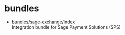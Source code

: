 # bundles

* [bundles/sage-exchange/index](sage-exchange/index.md)  
  Integration bundle for Sage Payment Solutions (SPS)
